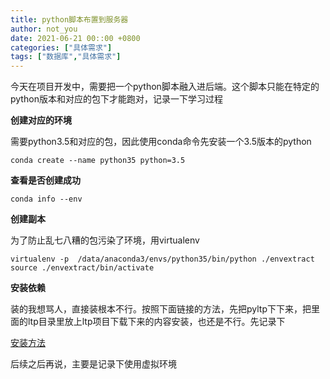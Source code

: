 ```yaml
---
title: python脚本布置到服务器
author: not_you
date: 2021-06-21 00::00 +0800
categories: ["具体需求"]
tags: ["数据库","具体需求"]
---
```


今天在项目开发中，需要把一个python脚本融入进后端。这个脚本只能在特定的python版本和对应的包下才能跑对，记录一下学习过程

**创建对应的环境**

需要python3.5和对应的包，因此使用conda命令先安装一个3.5版本的python

``` shell
conda create --name python35 python=3.5
```

**查看是否创建成功**

```shell
conda info --env
```

**创建副本**

为了防止乱七八糟的包污染了环境，用virtualenv



```shell
virtualenv -p  /data/anaconda3/envs/python35/bin/python ./envextract
source ./envextract/bin/activate
```

**安装依赖**

装的我想骂人，直接装根本不行。按照下面链接的方法，先把pyltp下下来，把里面的ltp目录里放上ltp项目下载下来的内容安装，也还是不行。先记录下

[安装方法](https://blog.csdn.net/u011214505/article/details/53335944)

后续之后再说，主要是记录下使用虚拟环境

